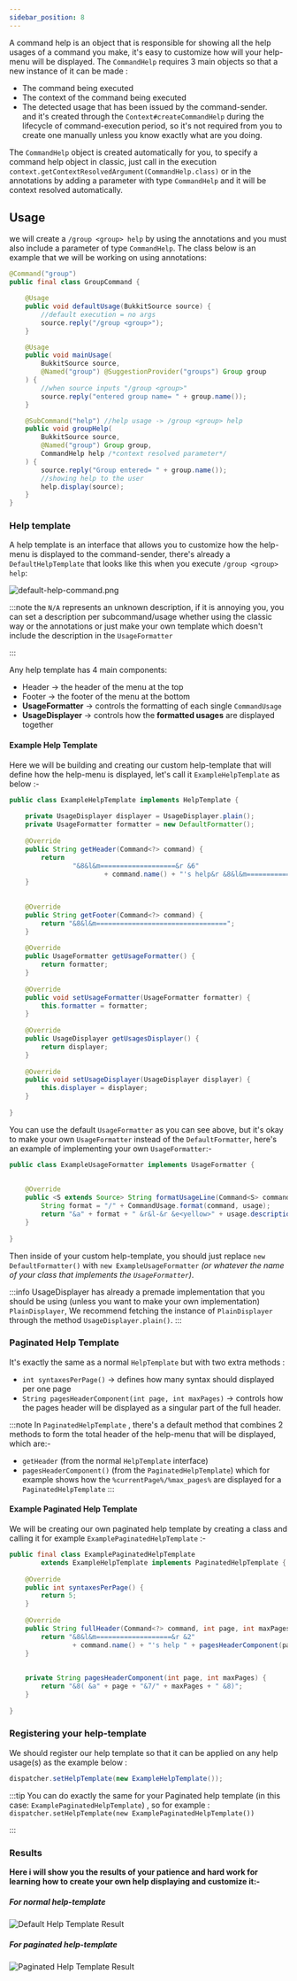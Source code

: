 ```yaml
---
sidebar_position: 8
---
```

A command help is an object that is responsible for showing all the help usages of a command you make, it's easy to customize how will your help-menu will be displayed.
The `CommandHelp` requires 3 main objects so that a new instance of it can be made :
- The command being executed
- The context of the command being executed
- The detected usage that has been issued by the command-sender. <br/>
and it's created through the `Context#createCommandHelp` during the lifecycle of command-execution period, so it's not required from you to create one manually unless you know exactly what are you doing. <br/>

The `CommandHelp` object is created automatically for you, to specify a command help object in classic, just call in the execution 
`context.getContextResolvedArgument(CommandHelp.class)` or in the annotations by adding a parameter with type `CommandHelp` and it will be context resolved automatically.

## Usage
we will create a `/group <group> help` by using the annotations and you must also include a parameter of type `CommandHelp`.
The class below is an example that we will be working on using annotations:

```java
@Command("group")  
public final class GroupCommand {  

	@Usage  
	public void defaultUsage(BukkitSource source) {  
		//default execution = no args  
		source.reply("/group <group>");  
	}	

	@Usage  
	public void mainUsage(
		BukkitSource source, 
		@Named("group") @SuggestionProvider("groups") Group group
	) {  
		//when source inputs "/group <group>"  
		source.reply("entered group name= " + group.name());  
	}

	@SubCommand("help") //help usage -> /group <group> help
	public void groupHelp(  
		BukkitSource source,  
		@Named("group") Group group,  
		CommandHelp help /*context resolved parameter*/ 
	) {  
		source.reply("Group entered= " + group.name());  
		//showing help to the user
		help.display(source);  
	}
}
```
### Help template

A help template is an interface that allows you to customize how the help-menu is displayed to the command-sender, there's already a `DefaultHelpTemplate` that looks like this when you execute `/group <group> help`:

![default-help-command.png](./assets/default-help-command.png)

:::note
the `N/A` represents an unknown description, if it is annoying you, you can set a description per subcommand/usage whether using the classic way or the annotations or just make your own template which doesn't include the description in the `UsageFormatter`

:::

Any help template has 4 main components:
- Header -> the header of the menu at the top
- Footer -> the footer of the menu at the bottom
- **UsageFormatter** -> controls the formatting of each single `CommandUsage` 
- **UsageDisplayer** -> controls how the **formatted usages** are displayed together 

#### Example Help Template
Here we will be building and creating our custom help-template that will define how the help-menu is displayed, let's call it `ExampleHelpTemplate` as below :-

```java
public class ExampleHelpTemplate implements HelpTemplate {
    
    private UsageDisplayer displayer = UsageDisplayer.plain();
    private UsageFormatter formatter = new DefaultFormatter();
    
    @Override
    public String getHeader(Command<?> command) {
        return
                "&8&l&m===================&r &6"
                        + command.name() + "'s help&r &8&l&m===================";
    }
    
    
    @Override
    public String getFooter(Command<?> command) {
        return "&8&l&m=================================";
    }
    
    @Override
    public UsageFormatter getUsageFormatter() {
        return formatter;
    }
    
    @Override
    public void setUsageFormatter(UsageFormatter formatter) {
        this.formatter = formatter;
    }
    
    @Override
    public UsageDisplayer getUsagesDisplayer() {
        return displayer;
    }
    
    @Override
    public void setUsageDisplayer(UsageDisplayer displayer) {
        this.displayer = displayer;
    }
    
}
```

You can use the default `UsageFormatter` as you can see above, but it's okay to make  your own 
`UsageFormatter` instead of the `DefaultFormatter`, here's an example of
implementing your own `UsageFormatter`:-

```java
public class ExampleUsageFormatter implements UsageFormatter {
    
    
    @Override
    public <S extends Source> String formatUsageLine(Command<S> command, CommandUsage<S> usage, boolean isLast) {
        String format = "/" + CommandUsage.format(command, usage);
        return "&a" + format + " &r&l-&r &e<yellow>" + usage.description();
    }
    
}
```

Then inside of your custom help-template, you should just replace `new DefaultFormatter()` with `new ExampleUsageFormatter` *(or whatever the name of your class that implements the `UsageFormatter`)*.

:::info
UsageDisplayer has already a premade implementation that you should be using (unless you want to make your own implementation) `PlainDisplayer`,
We recommend fetching the instance of `PlainDisplayer` through the method `UsageDisplayer.plain()`.
:::

### Paginated Help Template

It's exactly the same as a normal `HelpTemplate` but with two extra methods :
- `int syntaxesPerPage()` -> defines how many syntax should displayed per one page 
- `String pagesHeaderComponent(int page, int maxPages)` -> controls how the pages header will be displayed as a singular part of the full header.


:::note
In `PaginatedHelpTemplate` , there's a default method that combines 2 methods to form the total header of the help-menu that will be displayed, which are:-
- `getHeader` (from the normal `HelpTemplate` interface)
- `pagesHeaderComponent()` (from the `PaginatedHelpTemplate`) which for example shows how the `%currentPage%/%max_pages%` are displayed for a `PaginatedHelpTemplate`
:::

#### Example Paginated Help Template

We will be creating our own paginated help template by creating 
a class and calling it for example `ExamplePaginatedHelpTemplate` :-

```java
public final class ExamplePaginatedHelpTemplate
        extends ExampleHelpTemplate implements PaginatedHelpTemplate {
    
    @Override
    public int syntaxesPerPage() {
        return 5;
    }
    
    @Override
    public String fullHeader(Command<?> command, int page, int maxPages) {
        return "&8&l&m===================&r &2"
                + command.name() + "'s help " + pagesHeaderComponent(page, maxPages) + "&r &8&l&m===================";
    }
    
    
    private String pagesHeaderComponent(int page, int maxPages) {
        return "&8( &a" + page + "&7/" + maxPages + " &8)";
    }
    
}
```

### Registering your help-template

We should register our help template so that it can be applied 
on any help usage(s) as the example below :

```java
dispatcher.setHelpTemplate(new ExampleHelpTemplate());
```


:::tip
You can do exactly the same for your Paginated help template 
(in this case: `ExamplePaginatedHelpTemplate`) , so for example :
`dispatcher.setHelpTemplate(new ExamplePaginatedHelpTemplate())`

:::
### Results

**Here i will show you the results of your patience and hard work for learning**
**how to create your own help displaying and customize it:-**
##### For normal help-template

![Default Help Template Result](./assets/example-help-command.png)

##### For paginated help-template

![Paginated Help Template Result](./assets/example-paginated-help-command.png)